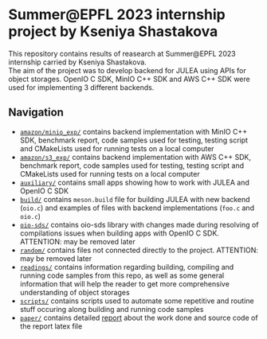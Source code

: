 # Summer@EPFL 2023 internship project by Kseniya Shastakova
This repository contains results of reasearch at Summer@EPFL 2023 internship carried by Kseniya Shastakova. \
The aim of the project was to develop backend for JULEA using APIs for object storages. OpenIO C SDK, MinIO C++ SDK and AWS C++ SDK were used for implementing 3 different backends.
## Navigation
* [`amazon/minio_exp/`](https://github.com/KseniyaShestakova/EPFL_internship/tree/main/amazon/minio_exp) contains backend implementation with MinIO C++ SDK, benchmark report, code samples used for testing,
 testing script and CMakeLists used for running tests on a local computer
* [`amazon/s3_exp/`](https://github.com/KseniyaShestakova/EPFL_internship/tree/main/amazon/s3_exp) contains backend implementation with AWS C++ SDK, benchmark report, code samples used for testing,
 testing script and CMakeLists used for running tests on a local computer
* [`auxiliary/`](https://github.com/KseniyaShestakova/EPFL_internship/tree/main/auxiliary) contains small apps showing how to work with JULEA and OpenIO C SDK
* [`build/`](https://github.com/KseniyaShestakova/EPFL_internship/tree/main/build) contains `meson.build` file for building JULEA with new backend (`oio.c`) and examples of files with backend implementations (`foo.c` and `oio.c`)
* [`oio-sds/`](https://github.com/KseniyaShestakova/EPFL_internship/tree/main/oio-sds) contains oio-sds library with changes made during resolving of compilations issues when building apps with OpenIO C SDK. ATTENTION: may be removed later
* [`random/`](https://github.com/KseniyaShestakova/EPFL_internship/tree/main/random) contains files not connected directly to the project. ATTENTION: may be removed later
* [`readings/`](https://github.com/KseniyaShestakova/EPFL_internship/tree/main/readings) contains information regarding building, compiling and running code samples from this repo,
   as well as some general information that will help the reader to get more comprehensive understanding of object storages
* [`scripts/`](https://github.com/KseniyaShestakova/EPFL_internship/tree/main/scripts) contains scripts used to automate some repetitive and routine stuff occuring along building and running code samples
* [`paper/`](https://github.com/KseniyaShestakova/EPFL_internship/tree/main/paper) contains detailed [report](https://github.com/KseniyaShestakova/EPFL_internship/blob/main/paper/JULEA.pdf) about the work done and source code of the report latex file
